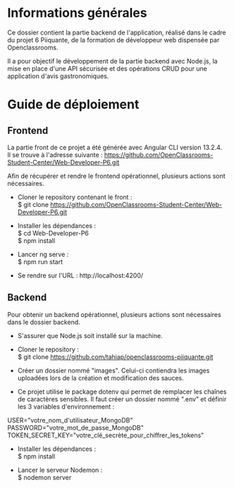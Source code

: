# Informations générales

Ce dossier contient la partie backend de l'application, réalisé dans le cadre du projet 6 Piiquante, de la formation de développeur web dispensée par Openclassrooms.

Il a pour objectif le développement de la partie backend avec Node.js, la mise en place d'une API sécurisée et des opérations CRUD pour une application d'avis gastronomiques.

# Guide de déploiement

## Frontend

La partie front de ce projet a été générée avec Angular CLI version 13.2.4.  
Il se trouve à l'adresse suivante :
https://github.com/OpenClassrooms-Student-Center/Web-Developer-P6.git

Afin de récupérer et rendre le frontend opérationnel, plusieurs actions sont nécessaires.

- Cloner le repository contenant le front :  
  $ git clone https://github.com/OpenClassrooms-Student-Center/Web-Developer-P6.git

- Installer les dépendances :  
  $ cd Web-Developer-P6  
  $ npm install

- Lancer ng serve :  
  $ npm run start

- Se rendre sur l'URL : http://localhost:4200/

## Backend

Pour obtenir un backend opérationnel, plusieurs actions sont nécessaires dans le dossier backend.

- S'assurer que Node.js soit installé sur la machine.

- Cloner le repository :  
  $ git clone https://github.com/tahiap/openclassrooms-piiquante.git

- Créer un dossier nommé "images". Celui-ci contiendra les images uploadées lors de la création et modification des sauces.

- Ce projet utilise le package dotenv qui permet de remplacer les chaînes de caractères sensibles. Il faut créer un dossier nommé ".env" et définir les 3 variables d'environnement :

USER="votre_nom_d'utilisateur_MongoDB"  
PASSWORD="votre_mot_de_passe_MongoDB"  
TOKEN_SECRET_KEY="votre_clé_secrète_pour_chiffrer_les_tokens"

- Installer les dépendances :  
  $ npm install

- Lancer le serveur Nodemon :  
  $ nodemon server

